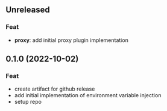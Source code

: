 ## Unreleased

### Feat

- **proxy**: add initial proxy plugin implementation

## 0.1.0 (2022-10-02)

### Feat

- create artifact for github release
- add initial implementation of environment variable injection
- setup repo

